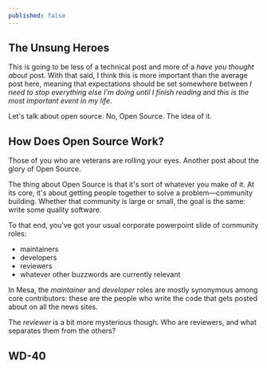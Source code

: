 ```yaml
---
published: false
---
```

## The Unsung Heroes

This is going to be less of a technical post and more of a *have you thought about* post. With that said, I think this is more important than the average post here, meaning that expectations should be set somewhere between *I need to stop everything else I'm doing until I finish reading* and *this is the most important event in my life*.

Let's talk about open source. No, Open Source. The idea of it.

## How Does Open Source Work?
Those of you who are veterans are rolling your eyes. Another post about the glory of Open Source.

The thing about Open Source is that it's sort of whatever you make of it. At its core, it's about getting people together to solve a problem—community building. Whether that community is large or small, the goal is the same: write some quality software.

To that end, you've got your usual corporate powerpoint slide of community roles:
* maintainers
* developers
* reviewers
* whatever other buzzwords are currently relevant

In Mesa, the *maintainer* and *developer* roles are mostly synonymous among core contributors: these are the people who write the code that gets posted about on all the news sites.

The *reviewer* is a bit more mysterious though. Who are reviewers, and what separates them from the others?

## WD-40

